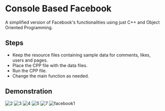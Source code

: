 # Console Based Facebook
A simplified version of Facebook's functionalities using just C++ and Object Oriented Programming.

## Steps

- Keep the resource files containing sample data for comments, likes, users and pages.
- Place the CPP file with the data files.
- Run the CPP file.
- Change the main function as needed.

## Demonstration

![2](https://user-images.githubusercontent.com/82564549/213553472-a1b34dd3-533c-4b04-8173-0db27a0c4488.png)
![3](https://user-images.githubusercontent.com/82564549/213553474-95e7d87e-0ab5-4700-8b35-e4094d941276.png)
![4](https://user-images.githubusercontent.com/82564549/213553476-deeb649c-0d41-4859-9a1c-d566a935a155.png)
![5](https://user-images.githubusercontent.com/82564549/213553480-c1e40422-5d9e-4b25-a9ad-6d5b94dfb311.png)
![7](https://user-images.githubusercontent.com/82564549/213553483-0726f03e-ad0f-484d-b14f-ef0b18a825da.png)
![facebook1](https://user-images.githubusercontent.com/82564549/213553462-e27eba99-6e18-428c-8bff-868d9a8ddb80.png)
